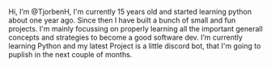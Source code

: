 Hi, I’m @TjorbenH,
I'm currently 15 years old and started learning python about one year ago. Since then I have built a bunch of small and fun projects.
I'm mainly focussing on properly learning all the important generall concepts and strategies to become a good software dev. 
I’m currently learning Python and my latest Project is a little discord bot, that I'm  going to puplish in the next couple of months. 
